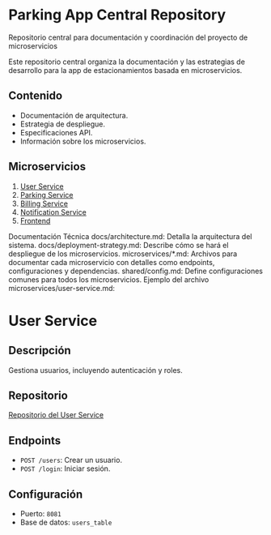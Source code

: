 # Parking App Central Repository
Repositorio central para documentación y coordinación del proyecto de microservicios

Este repositorio central organiza la documentación y las estrategias de desarrollo para la app de estacionamientos basada en microservicios.

## Contenido
- Documentación de arquitectura.
- Estrategia de despliegue.
- Especificaciones API.
- Información sobre los microservicios.

## Microservicios
1. [User Service](./microservices/user-service.md)
2. [Parking Service](./microservices/parking-service.md)
3. [Billing Service](./microservices/billing-service.md)
4. [Notification Service](./microservices/notification-service.md)
5. [Frontend](./microservices/frontend.md)

Documentación Técnica
docs/architecture.md: Detalla la arquitectura del sistema.
docs/deployment-strategy.md: Describe cómo se hará el despliegue de los microservicios.
microservices/*.md: Archivos para documentar cada microservicio con detalles como endpoints, configuraciones y dependencias.
shared/config.md: Define configuraciones comunes para todos los microservicios.
Ejemplo del archivo microservices/user-service.md:
# User Service

## Descripción
Gestiona usuarios, incluyendo autenticación y roles.

## Repositorio
[Repositorio del User Service](https://github.com/tu-usuario/user-service)

## Endpoints
- `POST /users`: Crear un usuario.
- `POST /login`: Iniciar sesión.

## Configuración
- Puerto: `8081`
- Base de datos: `users_table`

